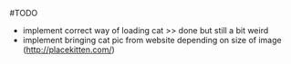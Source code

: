 #TODO
- implement correct way of loading cat >> done but still a bit weird
- implement bringing cat pic from website depending on size of image (http://placekitten.com/)